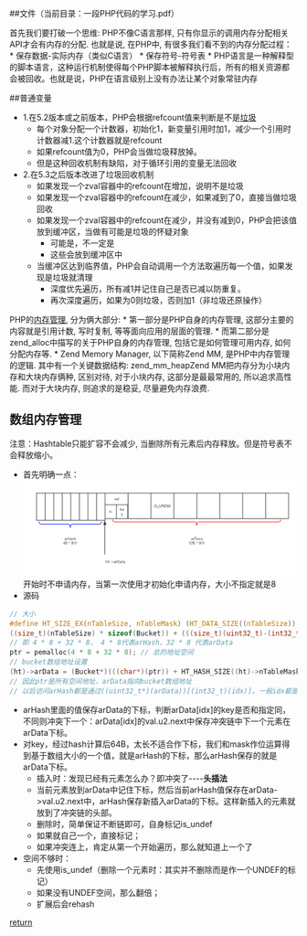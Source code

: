 ##文件（当前目录：一段PHP代码的学习.pdf）

首先我们要打破一个思维: PHP不像C语言那样, 只有你显示的调用内存分配相关API才会有内存的分配. 也就是说, 在PHP中, 有很多我们看不到的内存分配过程：
    * 保存数据-实际内存（类似C语言）
    * 保存符号-符号表
    * PHP语言是一种解释型的脚本语言，这种运行机制使得每个PHP脚本被解释执行后，所有的相关资源都会被回收。也就是说，PHP在语言级别上没有办法让某个对象常驻内存
    
##普通变量
* 1.在5.2版本或之前版本，PHP会根据refcount值来判断是不是[垃圾](http://onwise.xyz/2017/04/20/%E6%B5%85%E8%B0%88php5%E4%B8%AD%E5%9E%83%E5%9C%BE%E5%9B%9E%E6%94%B6%E7%AE%97%E6%B3%95garbage-collection%E7%9A%84%E6%BC%94%E5%8C%96/)
    * 每个对象分配一个计数器，初始化1，新变量引用时加1，减少一个引用时计数器减1.这个计数器就是refcount
    * 如果refcount值为0，PHP会当做垃圾释放掉。
    * 但是这种回收机制有缺陷，对于循环引用的变量无法回收
* 2.在5.3之后版本改进了垃圾回收机制
    * 如果发现一个zval容器中的refcount在增加，说明不是垃圾
    * 如果发现一个zval容器中的refcount在减少，如果减到了0，直接当做垃圾回收
    * 如果发现一个zval容器中的refcount在减少，并没有减到0，PHP会把该值放到缓冲区，当做有可能是垃圾的怀疑对象
        * 可能是，不一定是
        * 这些会放到缓冲区中
    * 当缓冲区达到临界值，PHP会自动调用一个方法取遍历每一个值，如果发现是垃圾就清理
        * 深度优先遍历，所有减1并记住自己是否已减以防重复。
        * 再次深度遍历，如果为0则垃圾，否则加1（非垃圾还原操作）
    
PHP的[内存管理](http://www.laruence.com/2011/11/09/2277.html), 分为俩大部分:
    * 第一部分是PHP自身的内存管理, 这部分主要的内容就是引用计数, 写时复制, 等等面向应用的层面的管理. 
    * 而第二部分是 zend_alloc中描写的关于PHP自身的内存管理, 包括它是如何管理可用内存, 如何分配内存等.
        * Zend Memory Manager, 以下简称Zend MM, 是PHP中内存管理的逻辑. 其中有一个关键数据结构: zend_mm_heapZend MM把内存分为小块内存和大块内存俩种, 区别对待, 对于小块内存, 这部分是最最常用的, 所以追求高性能. 而对于大块内存, 则追求的是稳妥, 尽量避免内存浪费.

## 数组内存管理
注意：Hashtable只能扩容不会减少, 当删除所有元素后内存释放。但是符号表不会释放缩小。

* 首先明确一点：
![](/assets/未命dsa.png)
开始时不申请内存，当第一次使用才初始化申请内存，大小不指定就是8
* 源码
```c
// 大小
#define HT_SIZE_EX(nTableSize, nTableMask) (HT_DATA_SIZE((nTableSize)) + HT_HASH_SIZE((nTableMask)))
((size_t)(nTableSize) * sizeof(Bucket)) + (((size_t)(uint32_t)-(int32_t)(nTableMask)) * sizeof(uint32_t))
// 即 4 * 8 + 32 * 8， 4 * 8代表arHash，32 * 8 代表arData
ptr = pemalloc(4 * 8 + 32 * 8); // 总的地址空间
// bucket数组地址设置
(ht)->arData = (Bucket*)(((char*)(ptr)) + HT_HASH_SIZE((ht)->nTableMask));
// 因此ptr是所有空间地址，arData指向bucket数组地址
// 以后访问arHash都是通过((uint32_t*)(arData))[(int32_t)(idx)]。一般idx都是负数，而且arData转化为uint32_t，就往arHas取值了。
```
* arHash里面的值保存arData的下标，判断arData[idx]的key是否和指定同，不同则冲突下一个：arData[idx]的val.u2.next中保存冲突链中下一个元素在arData下标。
* 对key，经过hash计算后64B，太长不适合作下标，我们和mask作位运算得到基于数组大小的一个值，就是arHash的下标，那么arHash保存的就是arData下标。
    * 插入时：发现已经有元素怎么办？即冲突了----**头插法**
    * 当前元素放到arData中记住下标，然后当前arHash值保存在arData->val.u2.next中，arHash保存新插入arData的下标。这样新插入的元素就放到了冲突链的头部。
    * 删除时，简单保证不断链即可，自身标记is_undef
    * 如果就自己一个，直接标记；
    * 如果冲突连上，肯定从第一个开始遍历，那么就知道上一个了
* 空间不够时：
    * 先使用is_undef（删除一个元素时：其实并不删除而是作一个UNDEF的标记）
    * 如果没有UNDEF空间，那么翻倍；
    * 扩展后会rehash


 [return](README.md) 